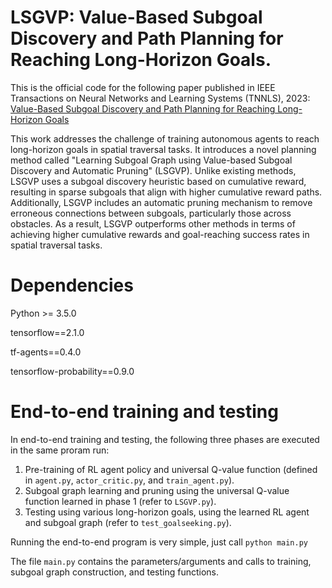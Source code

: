 # LSGVP: Value-Based Subgoal Discovery and Path Planning for Reaching Long-Horizon Goals.
This is the official code for the following paper published in IEEE Transactions on Neural Networks and Learning Systems (TNNLS), 2023:
[Value-Based Subgoal Discovery and Path Planning for Reaching Long-Horizon Goals](https://ieeexplore.ieee.org/abstract/document/10040536) 

This work addresses the challenge of training autonomous agents to reach long-horizon goals in spatial traversal tasks. It introduces a novel planning method called "Learning Subgoal Graph using Value-based Subgoal Discovery and Automatic Pruning" (LSGVP). Unlike existing methods, LSGVP uses a subgoal discovery heuristic based on cumulative reward, resulting in sparse subgoals that align with higher cumulative reward paths. Additionally, LSGVP includes an automatic pruning mechanism to remove erroneous connections between subgoals, particularly those across obstacles. As a result, LSGVP outperforms other methods in terms of achieving higher cumulative rewards and goal-reaching success rates in spatial traversal tasks.

# Dependencies
Python >= 3.5.0

tensorflow==2.1.0

tf-agents==0.4.0

tensorflow-probability==0.9.0

# End-to-end training and testing
In end-to-end training and testing, the following three phases are executed in the same proram run:
1. Pre-training of RL agent policy and universal Q-value function (defined in `agent.py`, `actor_critic.py`, and `train_agent.py`).
2. Subgoal graph learning and pruning using the universal Q-value function learned in phase 1 (refer to `LSGVP.py`).
3. Testing using various long-horizon goals, using the learned RL agent and subgoal graph (refer to `test_goalseeking.py`).

Running the end-to-end program is very simple, just call
`python main.py` 

The file `main.py` contains the parameters/arguments and calls to training, subgoal graph construction, and testing functions.

